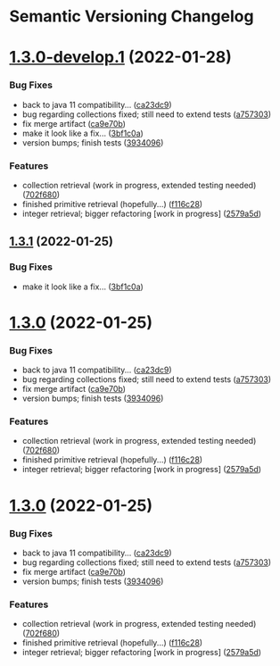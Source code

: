 # Semantic Versioning Changelog

# [1.3.0-develop.1](https://github.com/ahuemmer/storesthal/compare/v1.2.0...v1.3.0-develop.1) (2022-01-28)


### Bug Fixes

* back to java 11 compatibility... ([ca23dc9](https://github.com/ahuemmer/storesthal/commit/ca23dc9ff1d3220da54113698d5855d94bb30098))
* bug regarding collections fixed; still need to extend tests ([a757303](https://github.com/ahuemmer/storesthal/commit/a75730316c99003985459db100f856f962cb7de1))
* fix merge artifact ([ca9e70b](https://github.com/ahuemmer/storesthal/commit/ca9e70b2acf27b8fde30bb81e3489defe1781415))
* make it look like a fix... ([3bf1c0a](https://github.com/ahuemmer/storesthal/commit/3bf1c0add0760fe9a69538d36f1208beb91f0198))
* version bumps; finish tests ([3934096](https://github.com/ahuemmer/storesthal/commit/39340960f1d0e4ce5da663ba1a3e15fc49727e00))


### Features

* collection retrieval (work in progress, extended testing needed) ([702f680](https://github.com/ahuemmer/storesthal/commit/702f6808b1a6d5ae9e43a1c482b0f20c3b1855fc))
* finished primitive retrieval (hopefully...) ([f116c28](https://github.com/ahuemmer/storesthal/commit/f116c28563da8bbae66d68093cf2383d8c762e97))
* integer retrieval; bigger refactoring [work in progress] ([2579a5d](https://github.com/ahuemmer/storesthal/commit/2579a5dad40448ee5329ec9868d8ddedf5a8639a))

## [1.3.1](https://github.com/ahuemmer/storesthal/compare/v1.3.0...v1.3.1) (2022-01-25)


### Bug Fixes

* make it look like a fix... ([3bf1c0a](https://github.com/ahuemmer/storesthal/commit/3bf1c0add0760fe9a69538d36f1208beb91f0198))

# [1.3.0](https://github.com/ahuemmer/storesthal/compare/v1.2.0...v1.3.0) (2022-01-25)


### Bug Fixes

* back to java 11 compatibility... ([ca23dc9](https://github.com/ahuemmer/storesthal/commit/ca23dc9ff1d3220da54113698d5855d94bb30098))
* bug regarding collections fixed; still need to extend tests ([a757303](https://github.com/ahuemmer/storesthal/commit/a75730316c99003985459db100f856f962cb7de1))
* fix merge artifact ([ca9e70b](https://github.com/ahuemmer/storesthal/commit/ca9e70b2acf27b8fde30bb81e3489defe1781415))
* version bumps; finish tests ([3934096](https://github.com/ahuemmer/storesthal/commit/39340960f1d0e4ce5da663ba1a3e15fc49727e00))


### Features

* collection retrieval (work in progress, extended testing needed) ([702f680](https://github.com/ahuemmer/storesthal/commit/702f6808b1a6d5ae9e43a1c482b0f20c3b1855fc))
* finished primitive retrieval (hopefully...) ([f116c28](https://github.com/ahuemmer/storesthal/commit/f116c28563da8bbae66d68093cf2383d8c762e97))
* integer retrieval; bigger refactoring [work in progress] ([2579a5d](https://github.com/ahuemmer/storesthal/commit/2579a5dad40448ee5329ec9868d8ddedf5a8639a))

# [1.3.0](https://github.com/ahuemmer/storesthal/compare/v1.2.0...v1.3.0) (2022-01-25)


### Bug Fixes

* back to java 11 compatibility... ([ca23dc9](https://github.com/ahuemmer/storesthal/commit/ca23dc9ff1d3220da54113698d5855d94bb30098))
* bug regarding collections fixed; still need to extend tests ([a757303](https://github.com/ahuemmer/storesthal/commit/a75730316c99003985459db100f856f962cb7de1))
* fix merge artifact ([ca9e70b](https://github.com/ahuemmer/storesthal/commit/ca9e70b2acf27b8fde30bb81e3489defe1781415))
* version bumps; finish tests ([3934096](https://github.com/ahuemmer/storesthal/commit/39340960f1d0e4ce5da663ba1a3e15fc49727e00))


### Features

* collection retrieval (work in progress, extended testing needed) ([702f680](https://github.com/ahuemmer/storesthal/commit/702f6808b1a6d5ae9e43a1c482b0f20c3b1855fc))
* finished primitive retrieval (hopefully...) ([f116c28](https://github.com/ahuemmer/storesthal/commit/f116c28563da8bbae66d68093cf2383d8c762e97))
* integer retrieval; bigger refactoring [work in progress] ([2579a5d](https://github.com/ahuemmer/storesthal/commit/2579a5dad40448ee5329ec9868d8ddedf5a8639a))
